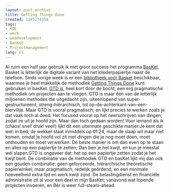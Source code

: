 ```yaml
---
layout: post_archive
title: Getting Things Done
created: 1185274358
tags:
- KDE
- werk
- webdevelopment
- BasKet
- Projectmanagement
lang: nl
---
```

Al ruim een half jaar gebruik ik met groot success het programma [BasKet](). Basket is letterlijk de digitale variant van het kliederpapiertje naast de telefoon. Sinds vorige week is er een [bibliotheek voor Basket](http://basket.kde.org/download.php) beschikbaar, waarmee je heel makkelijk de methodiek [Getting Things Done](http://www.davidco.com/what_is_gtd.php) kunt gebruiken in basKet. [GTD is](http://en.wikipedia.org/wiki/Getting_Things_Done), heel kort door de bocht, een erg pragmatische methodiek om projecten aan te vliegen. GTD is maar één van de letterlijk miljoenen methodes die uitgedacht zijn, uiteenlopend van super-gestructureerd, streng-hiërarchisch, tot op-de-achterkant-van-een-bierviltje. Maar GTD is vooral pragmatisch; en lijkt precies te werken zoals je dat vaak toch al deed: Het focused vooral op het neerschrijven van dingen; zodat ze uit je hoofd zijn. Maar dan toch gedaan worden! Voor iemand als ik (chaos! snel! druk! veel!) lijkt dit een uitermate geschikte manier.Je kent dat wel: in bed; de wekker staat inmiddels op 01:24, maar de slaap wil maar niet komen, omdat je hoofd vol zit met dingen die je nog moet doen, moet onthouden en moet verwerken. De beste manier is om dan even op te staan en alles op een papiertje te zetten; Dan ben je het kwijt, en kun je meestal wél slapen.GTD is ongeveer dat: het op een papiertje zetten zodat je het kwijt bent. De combinatie van de methodiek GTD en basKet lijkt mij dan ook een gouden combinatie: geen geforceerde, hiërarchische theoretische papierwinkel; maar pragmatisch, redelijk geördend, en een minimale hoeveelheid extra tijd en werk kwijt zijnd. De belastingdienst en financiële administratie zit al voor een deel in mijn BasKet; vanavond wat lopende projecten invoeren, en Bèr is weer full-steam-ahead. 
